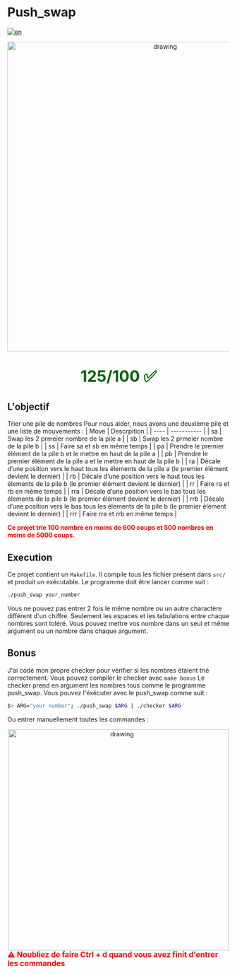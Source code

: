 # Push_swap

[![en](https://img.shields.io/badge/Language-en-red)](README.md)

<div style="text-align: center;"><img src="https://i.imgur.com/cDx1mo4.jpg" alt="drawing" width="700"/></div>
<div style="color: darkgreen; font-weight: bold; text-align: center; font-size: 35px;"><p> 125/100 ✅</p></div>

## L'objectif

Trier une pile de nombres
Pour nous aider, nous avons une deuxième pile et une liste de mouvements :
| Move | Descrpition |
| ---- | ----------- |
| sa | Swap les 2 prmeier nombre de la pile a |
| sb | Swap les 2 prmeier nombre de la pile b |
| ss | Faire sa et sb en même temps |
| pa | Prendre le premier élément de la pile b et le mettre en haut de la pile a |
| pb | Prendre le premier élément de la pile a et le mettre en haut de la pile b |
| ra | Décale d’une position vers le haut tous les élements de la pile a (le premier élément devient le dernier) |
| rb | Décale d’une position vers le haut tous les élements de la pile b (le premier élément devient le dernier) |
| rr | Faire ra et rb en même temps |
| rra | Décale d’une position vers le bas tous les élements de la pile b (le premier élément devient le dernier) |
| rrb | Décale d’une position vers le bas tous les élements de la pile b (le premier élément devient le dernier) |
| rrr | Faire rra et rrb en même temps |
<div style="color: red; font-weight: bold;">Ce projet trie 100 nombre en moins de 600 coups et 500 nombres en moins de 5000 coups.</div>

## Execution

Ce projet contient un `Makefile`.
Il compile tous les fichier présent dans `src/` et produit un exécutable.
Le programme doit être lancer comme suit :
````sh
./push_swap your_number
````
Vous ne pouvez pas entrer 2 fois le même nombre ou un autre charactère différent d'un chiffre. Seulement les espaces et les tabulations entre chaque nombres sont toléré.
Vous pouvez mettre vos nombre dans un seul et même argument ou un nombre dans chaque argument.

## Bonus

J'ai codé mon propre checker pour vérifier si les nombres étaient trié correctement.
Vous pouvez compiler le checker avec `make bonus`
Le checker prend en argument les nombres tous comme le programme push_swap.
Vous pouvez l'éxécuter avec le push_swap comme suit :
````sh
$> ARG="your number"; ./push_swap $ARG | ./checker $ARG
````
Ou entrer manuellement toutes les commandes :
<div style="text-align: center;"><img src="https://i.imgur.com/nio9olJ.jpg" alt="drawing" width="500"/></div>
<div style="color: red; font-weight: bold; font-size: 17px;">⚠ Noubliez de faire Ctrl + d quand vous avez finit d'entrer les commandes</div>